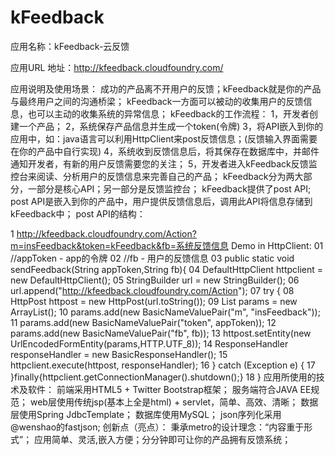 kFeedback
=========

应用名称：kFeedback-云反馈

应用URL 地址：http://kfeedback.cloudfoundry.com/

应用说明及使用场景：
成功的产品离不开用户的反馈；kFeedback就是你的产品与最终用户之间的沟通桥梁；
kFeedback一方面可以被动的收集用户的反馈信息，也可以主动的收集系统的异常信息；
kFeedback的工作流程：
1，开发者创建一个产品；
2，系统保存产品信息并生成一个token(令牌)
3，将API嵌入到你的应用中，如：java语言可以利用HttpClient来post反馈信息；(反馈输入界面需要在你的产品中自行实现)
4，系统收到反馈信息后，将其保存在数据库中，并邮件通知开发者，有新的用户反馈需要您的关注；
5，开发者进入kFeedback反馈监控台来阅读、分析用户的反馈信息来完善自己的产品；
kFeedback分为两大部分，一部分是核心API；另一部分是反馈监控台；
kFeedback提供了post API;
post API是嵌入到你的产品中，用户提供反馈信息后，调用此API将信息存储到kFeedback中；
post API的结构：

1
http://kfeedback.cloudfoundry.com/Action?m=insFeedback&token=kFeedback&fb=系统反馈信息
Demo in HttpClient:
01
//appToken - app的令牌
02
//fb - 用户的反馈信息
03
public static void sendFeedback(String appToken,String fb){
04
  DefaultHttpClient httpclient = new DefaultHttpClient();
05
  StringBuilder url = new StringBuilder();
06
  url.append("http://kfeedback.cloudfoundry.com/Action");
07
  try {
08
    HttpPost httpost = new HttpPost(url.toString());
09
    List<NameValuePair> params = new ArrayList<NameValuePair>();
10
    params.add(new BasicNameValuePair("m", "insFeedback"));
11
    params.add(new BasicNameValuePair("token", appToken));
12
    params.add(new BasicNameValuePair("fb", fb));
13
    httpost.setEntity(new UrlEncodedFormEntity(params,HTTP.UTF_8));
14
    ResponseHandler<String> responseHandler = new BasicResponseHandler();
15
    httpclient.execute(httpost, responseHandler);
16
  } catch (Exception e) {
17
  }finally{httpclient.getConnectionManager().shutdown();}
18
}
应用所使用的技术及软件： 
前端采用HTML5 + Twitter Bootstrap框架； 
服务端符合JAVA EE规范； 
web层使用传统jsp(基本上全是html) + servlet，简单、高效、清晰； 
数据层使用Spring JdbcTemplate； 
数据库使用MySQL； 
json序列化采用@wenshao的fastjson;
创新点（亮点）：
秉承metro的设计理念：“内容重于形式”；
应用简单、灵活,嵌入方便；分分钟即可让你的产品拥有反馈系统；

